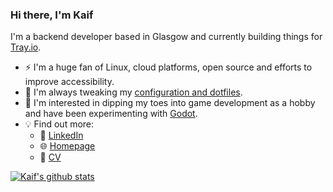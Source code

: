 ### Hi there, I'm Kaif
I'm a backend developer based in Glasgow and currently building things for [Tray.io](https://tray.io).

- ⚡ I'm a huge fan of Linux, cloud platforms, open source and efforts to improve accessibility.
- 🔧 I'm always tweaking my [configuration and dotfiles](https://github.com/brotherkaif/config).
- 🌱 I'm interested in dipping my toes into game development as a hobby and have been experimenting with [Godot](https://godotengine.org/).
- 💡 Find out more:
  - 💼 [LinkedIn](https://www.linkedin.com/in/kaifahmed)
  - 🌐 [Homepage](https://kaif.dev)
  - 📃 [CV](https://drive.google.com/file/d/15OgGIqMpjheJutQESpkQTouDkFmnumTs/view?usp=sharing)

[![Kaif's github stats](https://github-readme-stats.vercel.app/api?username=brotherkaif&count_private=true&show_icons=true&theme=radical&hide_rank=false)](https://github.com/anuraghazra/github-readme-stats)

